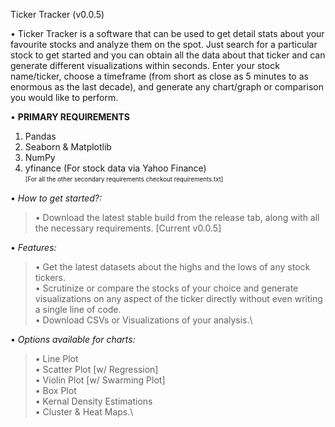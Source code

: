 Ticker Tracker (v0.0.5)

• Ticker Tracker is a software that can be used to get detail stats about your favourite stocks and analyze
them on the spot. Just search for a particular stock to get started and you can obtain all the data about that ticker and can generate different visualizations within seconds. 
Enter your stock name/ticker, choose a timeframe (from short as close as 5 minutes to as enormous as the last decade), and generate any chart/graph or comparison you would like to perform.

• **PRIMARY REQUIREMENTS**
1. Pandas
2. Seaborn & Matplotlib
3. NumPy
4. yfinance (For stock data via Yahoo Finance)\
<sub><sup>[For all the other secondary requirements checkout requirements.txt]</sup></sub>

• _How to get started?:_
> • Download the latest stable build from the release tab, along with all the necessary requirements. [Current v0.0.5]


• _Features:_
> • Get the latest datasets about the highs and the lows of any stock tickers.\
> • Scrutinize or compare the stocks of your choice and generate visualizations on any aspect of the ticker directly without even writing a single line of code.\
> • Download CSVs or Visualizations of your analysis.\

• _Options available for charts:_
> • Line Plot\
> • Scatter Plot [w/ Regression]\
> • Violin Plot [w/ Swarming Plot]\
> • Box Plot\
> • Kernal Density Estimations\
> • Cluster & Heat Maps.\



 

